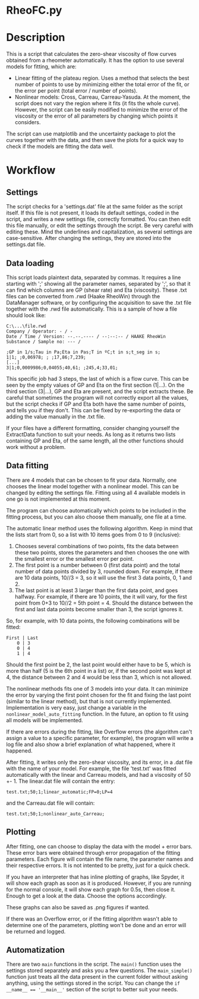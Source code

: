 # RheoFC.py

# Description
This is a script that calculates the zero-shear viscosity of flow curves obtained from a rheometer automatically. It has the option to use several models for fitting, which are:

* Linear fitting of the plateau region. Uses a method that selects the best number of points to use by minimizing either the total error of the fit, or the error per point (total error / number of points).
* Nonlinear models: Cross, Carreau, Carreau-Yasuda. At the moment, the script does not vary the region where it fits (it fits the whole curve). However, the script can be easily modified to minimize the error of the viscosity or the error of all parameters by changing which points it considers.

The script can use matplotlib and the uncertainty package to plot the curves together with the data, and then save the plots for a quick way to check if the models are fitting the data well.

# Workflow

## Settings

The script checks for a 'settings.dat' file at the same folder as the script itself. If this file is not present, it loads its default settings, coded in the script, and writes a new settings file, correctly formatted. You can then edit this file manually, or edit the settings through the script. Be very careful with editing these. Mind the underlines and capitalization, as several settings are case-sensitive. After changing the settings, they are stored into the settings.dat file.

## Data loading

This script loads plaintext data, separated by commas. It requires a line starting with ';' showing all the parameter names, separated by ';', so that it can find which columns are GP (shear rate) and Eta (viscosity). These .txt files can be converted from .rwd (Haake RheoWin) through the DataManager software, or by configuring the acquisition to save the .txt file together with the .rwd file automatically. This is a sample of how a file should look like: 

    C:\...\file.rwd
    Company / Operator: - / -
    Date / Time / Version: --.--.---- / --:--:-- / HAAKE RheoWin 
    Substance / Sample no: --- / 

    ;GP in 1/s;Tau in Pa;Eta in Pas;T in ºC;t in s;t_seg in s;
    1|1; ;0,06978; ; ;17,86;7,239;
    [...]
    3|1;0,0009986;0,04055;40,61; ;245,4;33,01;   
 
 This specific job had 3 steps, the last of which is a flow curve. This can be seen by the empty values of GP and Eta on the first section (1|...). On the third section (3|...), GP and Eta are present, and the script extracts these. Be careful that sometimes the program will not correctly export all the values, but the script checks if GP and Eta both have the same number of points, and tells you if they don't. This can be fixed by re-exporting the data or adding the value manually in the .txt file.
 
 If your files have a different formatting, consider changing yourself the ExtractData function to suit your needs. As long as it returns two lists containing GP and Eta, of the same length, all the other functions should work without a problem.
 
## Data fitting

There are 4 models that can be chosen to fit your data. Normally, one chooses the linear model together with a nonlinear model. This can be changed by editing the settings file. Fitting using all 4 available models in one go is not implemented at this moment. 

The program can choose automatically which points to be included in the fitting process, but you can also choose them manually, one file at a time.

The automatic linear method uses the following algorithm. Keep in mind that the lists start from 0, so a list with 10 items goes from 0 to 9 (inclusive):
1. Chooses several combinations of two points, fits the data between these two points, stores the parameters and then chooses the one with the smallest error or the smallest error per point.
2. The first point is a number between 0 (first data point) and the total number of data points divided by 3, rounded down. For example, if there are 10 data points, 10//3 = 3, so it will use the first 3 data points, 0, 1 and 2.
3. The last point is at least 3 larger than the first data point, and goes halfway. For example, if there are 10 points, the it will vary, for the first point from 0+3 to 10//2 = 5th point = 4. Should the distance between the first and last data points become smaller than 3, the script ignores it.

So, for example, with 10 data points, the following combinations will be fitted:

    First | Last
        0 | 3
        0 | 4
        1 | 4

Should the first point be 2, the last point would either have to be 5, which is more than half (5 is the 6th point in a list) or, if the second point was kept at 4, the distance between 2 and 4 would be less than 3, which is not allowed.

The nonlinear methods fits one of 3 models into your data. It can minimize the error by varying the first point chosen for the fit and fixing the last point (similar to the linear method), but that is not currently implemented. Implementation is very easy, just change a variable in the `nonlinear_model_auto_fitting` function. In the future, an option to fit using all models will be implemented. 

If there are errors during the fitting, like Overflow errors (the algorithm can't assign a value to a specific parameter, for example), the program will write a log file and also show a brief explanation of what happened, where it happened.

After fitting, it writes only the zero-shear viscosity, and its error, in a .dat file with the name of your model. For example, the file 'test.txt' was fitted automatically with the linear and Carreau models, and had a viscosity of 50 +- 1. The linear.dat file will contain the entry:

    test.txt;50;1;linear_automatic;FP=0;LP=4
and the Carreau.dat file will contain:

    test.txt;50;1;nonlinear_auto_Carreau;

## Plotting

After fitting, one can choose to display the data with the model + error bars. These error bars were obtained through error propagation of the fitting parameters. Each figure will contain the file name, the parameter names and their respective errors. It is not intented to be pretty, just for a quick check.

If you have an interpreter that has inline plotting of graphs, like Spyder, it will show each graph as soon as it is produced. However, if you are running for the normal console, it will show each graph for 0.5s, then close it. Enough to get a look at the data. Choose the options accordingly.

These graphs can also be saved as .png figures if wanted.

If there was an Overflow error, or if the fitting algorithm wasn't able to determine one of the parameters, plotting won't be done and an error will be returned and logged.

## Automatization

There are two `main` functions in the script. The `main()` function uses the settings stored separately and asks you a few questions. The `main_simple()` function just treats all the data present in the current folder without asking anything, using the settings stored in the script. You can change the `if __name__ == '__main__'` section of the script to better suit your needs.